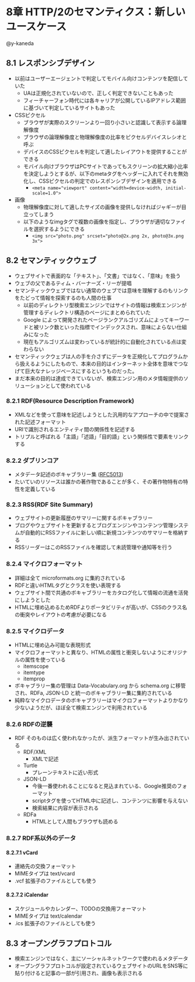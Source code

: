 # 8章 HTTP/2のセマンティクス：新しいユースケース

@y-kaneda

## 8.1 レスポンシブデザイン
- 以前はユーザーエージェントで判定してモバイル向けコンテンツを配信していた
  - UAは正規化されていないので、正しく判定できないこともあった
  - フィーチャーフォン時代には各キャリアが公開しているIPアドレス範囲に基づいて判定しているサイトもあった
- CSSピクセル
  - ブラウザが実際のスクリーンより一回り小さいと認識して表示する論理解像度
  - ブラウザの論理解像度と物理解像度の比率をピクセルデバイスレシオと呼ぶ
  - デバイスのCSSピクセルを判定して適したレイアウトを提供することができる
  - モバイル向けブラウザはPCサイトであってもスクリーンの拡大縮小比率を決定しようとするが、以下のmetaタグをヘッダーに入れてそれを無効化し、CSSピクセルの判定でのレスポンシブデザインを適用できる
    - `<meta name="viewport" content="width=device-width, initial-scale=1.0">`
- 画像
  - 物理解像度に対して適したサイズの画像を提供しなければジャギーが目立ってしまう
  - 以下のようなimgタグで複数の画像を指定し、ブラウザが適切なファイルを選択するようにできる
    - `<img src="photo.png" srcset="photo@2x.png 2x, photo@3x.png 3x">`

## 8.2 セマンティックウェブ
- ウェブサイトで表面的な「テキスト」、「文書」ではなく、「意味」を扱う
- ウェブの父であるティム・バーナーズ・リーが提唱
- セマンティックウェブではない通常のウェブでは意味を理解するのもリンクをたどって情報を探索するのも人間の仕事
  - 以前のディレクトリ型検索エンジンではサイトの情報は検索エンジンが管理するディレクトリ構造のページにまとめられていた
  - Google によって開発されたページランクアルゴリズムによってキーワードと被リンク数といった指標でインデックスされ、意味によらない仕組みになった
  - 現在もアルゴリズムは変わっているが統計的に自動化されている点は変わらない
- セマンティックウェブは人の手を介さずにデータを正規化してプログラムから扱えるようにしたもので、本来の目的はインターネット全体を意味でつなげて巨大なナレッジベースにするというものだった。
- まだ本来の目的は達成できていないが、検索エンジン用のメタ情報提供のソリューションとして使われている

### 8.2.1 RDF(Resource Description Framework)
- XMLなどを使って意味を記述しようとした汎用的なアプローチの中で提案された記述フォーマット
- URIで識別されるエンティティ間の関係性を記述する
- トリプルと呼ばれる「主語」「述語」「目的語」という関係性で要素をリンクする

### 8.2.2 ダブリンコア
- メタデータ記述のボキャブラリー集 ([RFC5013](https://tools.ietf.org/html/rfc5013.html))
- たいていのリソースは誰かの著作物であることが多く、その著作物特有の特性を定義している

### 8.2.3 RSS(RDF Site Summary)
- ウェブサイトの更新履歴のサマリーに関するボキャブラリー
- ブログやウェブサイトを更新するとブログエンジンやコンテンツ管理システムが自動的にRSSファイルに新しい順に新規コンテンツのサマリーを格納する
- RSSリーダーはこのRSSファイルを確認して未読管理や通知等を行う

### 8.2.4 マイクロフォーマット
- 詳細は全て microformats.org に集約されている
- RDFと違いHTMLタグとクラスを使い表現する
- ウェブサイト間で共通のボキャブラリーをカタログ化して情報の流通を活発にしようとした
- HTMLに埋め込めるためRDFよりポータビリティが高いが、CSSのクラス名の衝突やレイアウトの考慮が必要になる

### 8.2.5 マイクロデータ
- HTMLに埋め込み可能な表現形式
- マイクロフォーマットと異なり、HTMLの属性と衝突しないようにオリジナルの属性を使っている
  - itemscope
  - itemtype
  - itemprop
- ボキャブラリー集の管理は Data-Vocabulary.org から schema.org に移管され、RDFa, JSON-LD と統一のボキャブラリー集に集約されている
- 純粋なマイクロデータのボキャブラリーはマイクロフォーマットよりかなり少ないようだが、ほぼ全て検索エンジンで利用されている

### 8.2.6 RDFの逆襲
- RDF そのものは広く使われなかったが、派生フォーマットが生み出されている
  - RDF/XML
    - XMLで記述
  - Turtle
    - プレーンテキストに近い形式
  - JSON-LD
    - 今後一番使われることになると見込まれている、Google推奨のフォーマット
    - scriptタグを使ってHTML中に記述し、コンテンツに影響を与えない
    - 検索結果に内容が表示される
  - RDFa
    - HTMLとして人間もブラウザも読める

### 8.2.7 RDF系以外のデータ

#### 8.2.7.1 vCard
- 連絡先の交換フォーマット
- MIMEタイプは text/vcard
- .vcf 拡張子のファイルとしても使う

#### 8.2.7.2 iCalendar
- スケジュールやカレンダー、TODOの交換用フォーマット
- MIMEタイプは text/calendar
- .ics 拡張子のファイルとしても使う

## 8.3 オープングラフプロトコル
- 検索エンジンではなく、主にソーシャルネットワークで使われるメタデータ
- オープングラフプロトコルが設定されているウェブサイトのURLをSNS等に貼り付けると記事の一部が引用され、画像も表示される

